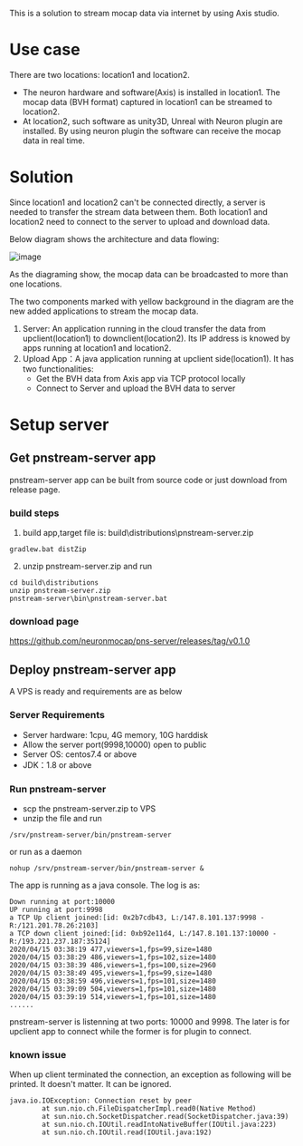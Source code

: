 This is a solution to stream mocap data via internet by using Axis studio.

# Use case
There are two locations: location1 and location2. 
- The neuron hardware and software(Axis) is installed in location1. The mocap data (BVH format) captured in location1 can be streamed to location2. 
- At location2, such software as unity3D, Unreal with Neuron plugin are installed. By using neuron plugin the software can receive the mocap data in real time.

# Solution
Since location1 and location2 can't be connected directly, a server is needed to transfer the stream data between them. Both location1 and location2 need to connect to the server to upload and download data.

Below diagram shows the architecture and data flowing:

![image](https://note.youdao.com/yws/public/resource/0a2bb717f8a72a1ac060ee25d5f33347/xmlnote/E728654FF58E4B87B479AB85877DD0C5/84250)

As the diagraming show, the mocap data can be broadcasted to more than one locations.
 
The two components marked with yellow background in the diagram are the new added applications to stream the mocap data.
 1. Server: An application running in the cloud transfer the data from upclient(location1) to downclient(location2). Its IP address is knowed by apps running at location1 and location2.
 2. Upload App：A java application running at upclient side(location1). It has two functionalities:
    - Get the BVH data from Axis app via TCP protocol locally
    - Connect to Server and upload the BVH data to server

# Setup server
## Get pnstream-server app
pnstream-server app can be built from source code or just download from release page.
### build steps
1. build app,target file is: build\distributions\pnstream-server.zip
```
gradlew.bat distZip
```

2. unzip pnstream-server.zip and run
```
cd build\distributions
unzip pnstream-server.zip
pnstream-server\bin\pnstream-server.bat
```
### download page
https://github.com/neuronmocap/pns-server/releases/tag/v0.1.0

## Deploy pnstream-server app
A VPS is ready and requirements are as below
### Server Requirements
- Server hardware: 1cpu, 4G memory, 10G harddisk
- Allow the server port(9998,10000) open to public
- Server OS: centos7.4 or above
- JDK：1.8 or above

### Run pnstream-server
- scp the pnstream-server.zip to VPS
- unzip the file and run
```
/srv/pnstream-server/bin/pnstream-server
```
or run as a daemon
```
nohup /srv/pnstream-server/bin/pnstream-server &
```

The app is running as a java console. The log is as:
```
Down running at port:10000
UP running at port:9998
a TCP Up client joined:[id: 0x2b7cdb43, L:/147.8.101.137:9998 - R:/121.201.78.26:2103]
a TCP down client joined:[id: 0xb92e11d4, L:/147.8.101.137:10000 - R:/193.221.237.187:35124]
2020/04/15 03:38:19 477,viewers=1,fps=99,size=1480
2020/04/15 03:38:29 486,viewers=1,fps=102,size=1480
2020/04/15 03:38:39 486,viewers=1,fps=100,size=2960
2020/04/15 03:38:49 495,viewers=1,fps=99,size=1480
2020/04/15 03:38:59 496,viewers=1,fps=101,size=1480
2020/04/15 03:39:09 504,viewers=1,fps=101,size=1480
2020/04/15 03:39:19 514,viewers=1,fps=101,size=1480
......
```
pnstream-server is listenning at two ports: 10000 and 9998. The later is for upclient app to connect while the former is for plugin to connect.

### known issue
When up client terminated the connection, an exception as following will be printed. It doesn't matter. It can be ignored.
```
java.io.IOException: Connection reset by peer
        at sun.nio.ch.FileDispatcherImpl.read0(Native Method)
        at sun.nio.ch.SocketDispatcher.read(SocketDispatcher.java:39)
        at sun.nio.ch.IOUtil.readIntoNativeBuffer(IOUtil.java:223)
        at sun.nio.ch.IOUtil.read(IOUtil.java:192)

```
